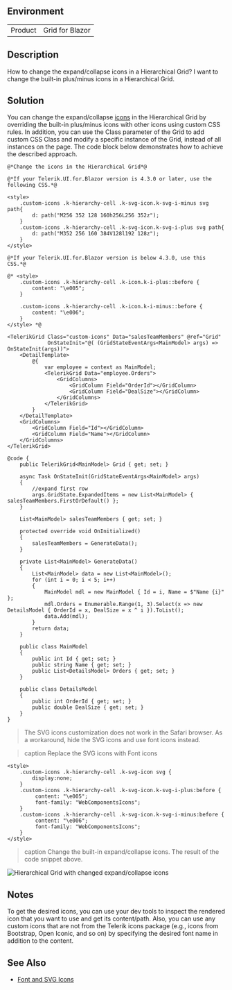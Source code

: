 
## Environment
<table>
<tbody>
<tr>
<td>Product</td>
<td>Grid for Blazor</td>
</tr>
</tbody>
</table>

## Description
How to change the expand/collapse icons in a Hierarchical Grid?
I want to change the built-in plus/minus icons in a Hierarchical Grid.

## Solution
You can change the expand/collapse [icons](slug:common-features-icons) in the Hierarchical Grid by overriding the built-in plus/minus icons with other icons using custom CSS rules. In addition, you can use the Class parameter of the Grid to add custom CSS Class and modify a specific instance of the Grid, instead of all instances on the page. The code block below demonstrates how to achieve the described approach.

````RAZOR
@*Change the icons in the Hierarchical Grid*@

@*If your Telerik.UI.for.Blazor version is 4.3.0 or later, use the following CSS.*@

<style>
    .custom-icons .k-hierarchy-cell .k-svg-icon.k-svg-i-minus svg path{
        d: path("M256 352 128 160h256L256 352z");
    }
    .custom-icons .k-hierarchy-cell .k-svg-icon.k-svg-i-plus svg path{
        d: path("M352 256 160 384V128l192 128z");
    }
</style>

@*If your Telerik.UI.for.Blazor version is below 4.3.0, use this CSS.*@

@* <style>
    .custom-icons .k-hierarchy-cell .k-icon.k-i-plus::before {
        content: "\e005";
    }

    .custom-icons .k-hierarchy-cell .k-icon.k-i-minus::before {
        content: "\e006";
    }
</style> *@

<TelerikGrid Class="custom-icons" Data="salesTeamMembers" @ref="Grid"
             OnStateInit="@( (GridStateEventArgs<MainModel> args) => OnStateInit(args))">
    <DetailTemplate>
        @{
            var employee = context as MainModel;
            <TelerikGrid Data="employee.Orders">
                <GridColumns>
                    <GridColumn Field="OrderId"></GridColumn>
                    <GridColumn Field="DealSize"></GridColumn>
                </GridColumns>
            </TelerikGrid>
        }
    </DetailTemplate>
    <GridColumns>
        <GridColumn Field="Id"></GridColumn>
        <GridColumn Field="Name"></GridColumn>
    </GridColumns>
</TelerikGrid>

@code {
    public TelerikGrid<MainModel> Grid { get; set; }

    async Task OnStateInit(GridStateEventArgs<MainModel> args)
    {
        //expand first row
        args.GridState.ExpandedItems = new List<MainModel> { salesTeamMembers.FirstOrDefault() };
    }

    List<MainModel> salesTeamMembers { get; set; }

    protected override void OnInitialized()
    {
        salesTeamMembers = GenerateData();
    }

    private List<MainModel> GenerateData()
    {
        List<MainModel> data = new List<MainModel>();
        for (int i = 0; i < 5; i++)
        {
            MainModel mdl = new MainModel { Id = i, Name = $"Name {i}" };
            mdl.Orders = Enumerable.Range(1, 3).Select(x => new DetailsModel { OrderId = x, DealSize = x ^ i }).ToList();
            data.Add(mdl);
        }
        return data;
    }

    public class MainModel
    {
        public int Id { get; set; }
        public string Name { get; set; }
        public List<DetailsModel> Orders { get; set; }
    }

    public class DetailsModel
    {
        public int OrderId { get; set; }
        public double DealSize { get; set; }
    }
}
````

>The SVG icons customization does not work in the Safari browser. As a workaround, hide the SVG icons and use font icons instead.

>caption Replace the SVG icons with Font icons

````CSS.skip-repl
<style>
    .custom-icons .k-hierarchy-cell .k-svg-icon svg {
        display:none;
    }
    .custom-icons .k-hierarchy-cell .k-svg-icon.k-svg-i-plus:before {
         content: "\e005";
         font-family: "WebComponentsIcons";
    }
    .custom-icons .k-hierarchy-cell .k-svg-icon.k-svg-i-minus:before {
         content: "\e006";
         font-family: "WebComponentsIcons";
    }
</style>
````

>caption Change the built-in expand/collapse icons. The result of the code snippet above.

![Hierarchical Grid with changed expand/collapse icons](images/grid-change-expand-collapse-icons-example.png)

## Notes
To get the desired icons, you can use your dev tools to inspect the rendered icon that you want to use and get its content/path. Also, you can use any custom icons that are not from the Telerik icons package (e.g., icons from Bootstrap, Open Iconic, and so on) by specifying the desired font name in addition to the content.

## See Also

* [Font and SVG Icons](slug:common-features-icons)